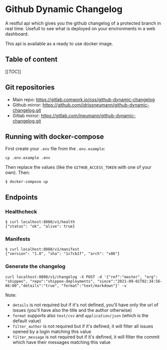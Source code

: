 # Github Dynamic Changelog

A restful api which gives you the github changelog of a protected branch in real time.
Usefull to see what is deployed on your environments in a web dashboard.

This api is available as a ready to use docker image.

## Table of content

[[_TOC_]]

## Git repositories

* Main repo: https://gitlab.comwork.io/oss/github-dynamic-changelog
* Github mirror: https://github.com/idrissneumann/github-dynamic-changelog.git
* Gitlab mirror: https://gitlab.com/ineumann/github-dynamic-changelog.git

## Running with docker-compose

First create your `.env` file from the `.env.example`:

```shell
cp .env.example .env
```

Then replace the values (like the `GITHUB_ACCESS_TOKEN` with one of your own). Then:

```shell
$ docker-compose up
```

## Endpoints

### Healthcheck

```shell
$ curl localhost:8080/v1/health
{"status": "ok", "alive": true}
```

### Manifests

```shell
$ curl localhost:8080/v1/manifest 
{"version": "1.0", "sha": "1c7cb1f", "arch": "x86"}
```

### Generate the changelog

```shell
curl localhost:8080/v1/changelog -X POST -d '{"ref":"master", "org": "shippeo", "repo":"shippeo-deployments", "since":"2021-09-01T02:34:56-06:00","details":"true", "format":"text/markdown"}' -v
```

Note:
* `details` is not required but if it's not defined, you'll have only the url of issues (you'll have also the title and the author otherwise)
* `format` supports also `text/csv` and `application/json` (which is the default value)
* `filter_author` is not required but if it's defined, it will filter all issues opened by a login matching this value
* `filter_message` is not required but if it's defined, it will filter the commit which have their messages matching this value

